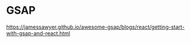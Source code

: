# GSAP

<https://jamessawyer.github.io/awesome-gsap/blogs/react/getting-start-with-gsap-and-react.html>
